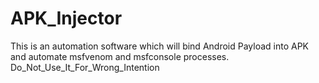 # APK_Injector
This is an automation software which will bind Android Payload into APK and automate msfvenom and msfconsole processes.
Do_Not_Use_It_For_Wrong_Intention
